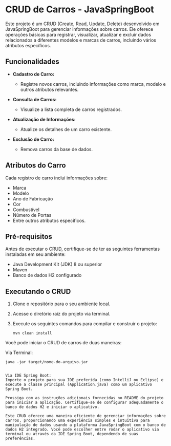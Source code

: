 # CRUD de Carros - JavaSpringBoot

Este projeto é um CRUD (Create, Read, Update, Delete) desenvolvido em JavaSpringBoot para gerenciar informações sobre carros. Ele oferece operações básicas para registrar, visualizar, atualizar e excluir dados relacionados a diferentes modelos e marcas de carros, incluindo vários atributos específicos.

## Funcionalidades

- **Cadastro de Carro:**
  - Registre novos carros, incluindo informações como marca, modelo e outros atributos relevantes.

- **Consulta de Carros:**
  - Visualize a lista completa de carros registrados.

- **Atualização de Informações:**
  - Atualize os detalhes de um carro existente.

- **Exclusão de Carro:**
  - Remova carros da base de dados.

## Atributos do Carro

Cada registro de carro inclui informações sobre:

- Marca
- Modelo
- Ano de Fabricação
- Cor
- Combustível
- Número de Portas
- Entre outros atributos específicos.

## Pré-requisitos

Antes de executar o CRUD, certifique-se de ter as seguintes ferramentas instaladas em seu ambiente:

- Java Development Kit (JDK) 8 ou superior
- Maven
- Banco de dados H2 configurado

## Executando o CRUD

1. Clone o repositório para o seu ambiente local.

2. Acesse o diretório raiz do projeto via terminal.

3. Execute os seguintes comandos para compilar e construir o projeto:

   ```shell
   mvn clean install

Você pode iniciar o CRUD de carros de duas maneiras:

Via Terminal:

  ```shell
  java -jar target/nome-do-arquivo.jar


Via IDE Spring Boot:
Importe o projeto para sua IDE preferida (como IntelliJ ou Eclipse) e execute a classe principal (Application.java) como um aplicativo Spring Boot.

Prossiga com as instruções adicionais fornecidas no README do projeto para iniciar a aplicação. Certifique-se de configurar adequadamente o banco de dados H2 e iniciar o aplicativo.

Este CRUD oferece uma maneira eficiente de gerenciar informações sobre carros, proporcionando uma experiência simples e intuitiva para manipulação de dados usando a plataforma JavaSpringBoot com o banco de dados H2 integrado. Você pode escolher entre rodar o aplicativo via terminal ou através da IDE Spring Boot, dependendo de suas preferências.
